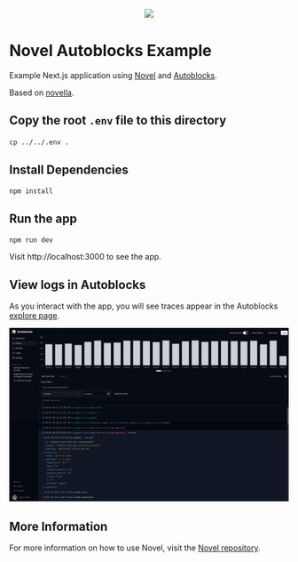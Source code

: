 <p align="center">
  <img src="https://app.autoblocks.ai/images/logo.png" width="300px">
</p>

# Novel Autoblocks Example

Example Next.js application using [Novel](https://github.com/steven-tey/novel) and [Autoblocks](https://www.autoblocks.ai).

Based on [novella](https://github.com/steven-tey/novella).

## Copy the root `.env` file to this directory

```bash
cp ../../.env .
```

## Install Dependencies

```
npm install
```

## Run the app

```
npm run dev
```

Visit http://localhost:3000 to see the app.

## View logs in Autoblocks

As you interact with the app, you will see traces appear in the Autoblocks [explore page](https://app.autoblocks.ai/explore).

![Autoblocks Explore](https://github.com/autoblocksai/novel-autoblocks-example/blob/main/novel-autoblocks-example.png?raw=true)

## More Information

For more information on how to use Novel, visit the [Novel repository](https://github.com/steven-tey/novel).
